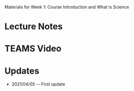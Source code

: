 Materials for Week 1: Course Introduction and What is Science

# Lecture Notes

# TEAMS Video

# Updates
- 2021/04/05 -- First update
